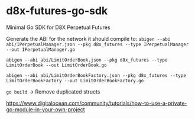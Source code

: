 # d8x-futures-go-sdk

Minimal Go SDK for D8X Perpetual Futures

Generate the ABI for the network it should compile to:
`abigen --abi abi/IPerpetualManager.json --pkg d8x_futures --type IPerpetualManager --out IPerpetualManager.go`

`abigen --abi abi/LimitOrderBook.json --pkg d8x_futures --type LimitOrderBook --out LimitOrderBook.go`

`abigen --abi abi/LimitOrderBookFactory.json --pkg d8x_futures --type LimitOrderBookFactory --out LimitOrderBookFactory.go`

`go build` -> Remove duplicated structs

https://www.digitalocean.com/community/tutorials/how-to-use-a-private-go-module-in-your-own-project
